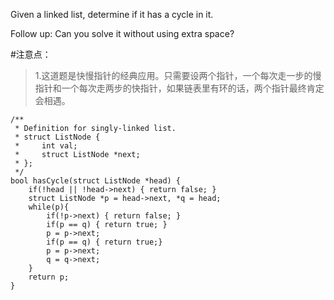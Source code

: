 Given a linked list, determine if it has a cycle in it.

Follow up:
Can you solve it without using extra space?


#注意点：
>1.这道题是快慢指针的经典应用。只需要设两个指针，一个每次走一步的慢指针和一个每次走两步的快指针，如果链表里有环的话，两个指针最终肯定会相遇。

	/**
	 * Definition for singly-linked list.
	 * struct ListNode {
	 *     int val;
	 *     struct ListNode *next;
	 * };
	 */
	bool hasCycle(struct ListNode *head) {
	    if(!head || !head->next) { return false; }
	    struct ListNode *p = head->next, *q = head;
	    while(p){
	        if(!p->next) { return false; }
	        if(p == q) { return true; }
	        p = p->next;
	        if(p == q) { return true;}
	        p = p->next;
	        q = q->next;
	    }
	    return p;
	}